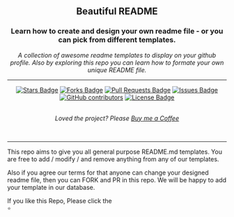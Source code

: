 <!-- Head Section Starts Here -->

<div align="center" >
    <h2>Beautiful README </h2>
    <h3>Learn how to create and design your own readme file - or you can pick from different templates.</h3>
    <p><i>A collection of awesome readme templates to display on your github profile. Also by exploring this repo you can learn how to formate your own unique README file.</i></p>
</div>

---
<!-- Badge Section Starts Here -->
<div align="center">
    <a href="https://github.com/mdsabbiralmamon/beautiful-github-README.md/stargazers"><img src="https://img.shields.io/github/stars/mdsabbiralmamon/beautiful-github-README.md" alt="Stars Badge"/></a>
    <a href="https://github.com/mdsabbiralmamon/beautiful-github-README.md/network/members"><img src="https://img.shields.io/github/forks/mdsabbiralmamon/beautiful-github-README.md" alt="Forks Badge"/></a>
    <a href="https://github.com/mdsabbiralmamon/beautiful-github-README.md/pulls"><img src="https://img.shields.io/github/issues-pr/mdsabbiralmamon/beautiful-github-README.md" alt="Pull Requests Badge"/></a>
    <a href="https://github.com/mdsabbiralmamon/beautiful-github-README.md/issues"><img src="https://img.shields.io/github/issues/mdsabbiralmamon/beautiful-github-README.md" alt="Issues Badge"/></a>
    <a href="https://github.com/mdsabbiralmamon/beautiful-github-README.md/graphs/contributors"><img alt="GitHub contributors" src="https://img.shields.io/github/contributors/mdsabbiralmamon/beautiful-github-README.md?color=2b9348"></a>
    <a href="https://github.com/mdsabbiralmamon/beautiful-github-README.md/blob/master/LICENSE"><img src="https://img.shields.io/github/license/mdsabbiralmamon/beautiful-github-README.md?color=2b9348" alt="License Badge"/></a>
</div>
<br>
    <p align="center"><i>Loved the project? Please <a href="https://ko-fi.com/tetrasam">Buy me a Coffee</a></i></p>
<br>

---
<!-- Aim of this repo -->
This repo aims to give you all general purpose README.md templates. You are free to add / modify / and remove anything from any of our templates.

Also if you agree our terms for that anyone can change your designed readme file, then you can FORK and PR in this repo. We will be happy to add your template in our database.

If you like this Repo, Please click the <code> <span title="Star">⭐</span> </code>
